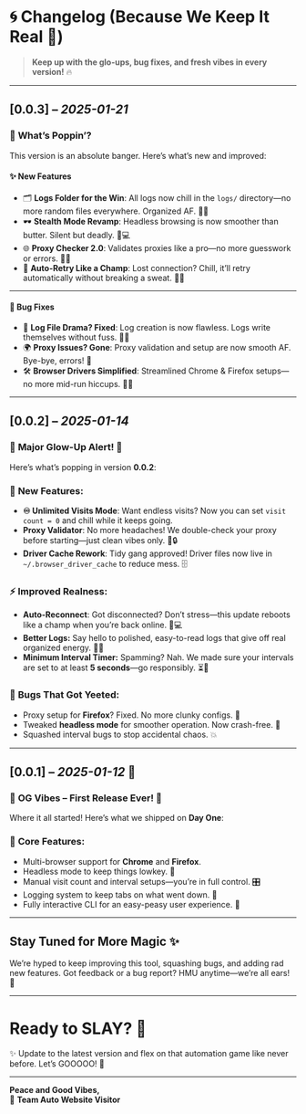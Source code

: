 # 🌀 Changelog (Because We Keep It Real 💯) 

> **Keep up with the glo-ups, bug fixes, and fresh vibes in every version!** 🔥  

---

## **[0.0.3]** – *2025-01-21*

### 🚀 **What’s Poppin’?**  
This version is an absolute banger. Here’s what’s new and improved:  

#### **✨ New Features**  
- 🗂️ **Logs Folder for the Win**: All logs now chill in the `logs/` directory—no more random files everywhere. Organized AF. 🧹📁  
- 🕶️ **Stealth Mode Revamp**: Headless browsing is now smoother than butter. Silent but deadly. 👻💻  
- 🌐 **Proxy Checker 2.0**: Validates proxies like a pro—no more guesswork or errors. 💼✅  
- 🔄 **Auto-Retry Like a Champ**: Lost connection? Chill, it’ll retry automatically without breaking a sweat. 💪🌈  

---

#### 🐛 **Bug Fixes**  
- 📜 **Log File Drama? Fixed**: Log creation is now flawless. Logs write themselves without fuss. 📝✨  
- 🌍 **Proxy Issues? Gone**: Proxy validation and setup are now smooth AF. Bye-bye, errors! 🖖  
- 🛠️ **Browser Drivers Simplified**: Streamlined Chrome & Firefox setups—no more mid-run hiccups. 🚗✨  

---

## **[0.0.2]** – *2025-01-14*  

### 🎉 **Major Glow-Up Alert!** 🚀  
Here’s what’s popping in version **0.0.2**:  

### 🌟 **New Features:**  
- **♾️ Unlimited Visits Mode**: Want endless visits? Now you can set `visit count = 0` and chill while it keeps going.  
- **Proxy Validator**: No more headaches! We double-check your proxy before starting—just clean vibes only. 🧹🔒  
- **Driver Cache Rework**: Tidy gang approved! Driver files now live in `~/.browser_driver_cache` to reduce mess. 🗄️  

### ⚡ **Improved Realness:**  
- **Auto-Reconnect**: Got disconnected? Don’t stress—this update reboots like a champ when you’re back online. 🔄💻  
- **Better Logs:** Say hello to polished, easy-to-read logs that give off real organized energy. 📝✨  
- **Minimum Interval Timer:** Spamming? Nah. We made sure your intervals are set to at least **5 seconds**—go responsibly. ⏳🛑  

### 🐛 **Bugs That Got Yeeted:**  
- Proxy setup for **Firefox**? Fixed. No more clunky configs. 🦊  
- Tweaked **headless mode** for smoother operation. Now crash-free. 👻  
- Squashed interval bugs to stop accidental chaos. 💥  

---

## **[0.0.1]** – *2025-01-12* 🎉  

### 🌟 **OG Vibes – First Release Ever!** 🎊  
Where it all started! Here’s what we shipped on **Day One**:  

### 💎 **Core Features:**  
- Multi-browser support for **Chrome** and **Firefox**.  
- Headless mode to keep things lowkey. 🤫  
- Manual visit count and interval setups—you’re in full control. 🎛️  
- Logging system to keep tabs on what went down. 📝  
- Fully interactive CLI for an easy-peasy user experience. 🙌  

---

## **Stay Tuned for More Magic** ✨  

We’re hyped to keep improving this tool, squashing bugs, and adding rad new features. Got feedback or a bug report? HMU anytime—we’re all ears! 💌  

---

# Ready to SLAY? 🤙

✨ Update to the latest version and flex on that automation game like never before. Let’s GOOOOO! 🚀

---

**Peace and Good Vibes,**  
💖 **Team Auto Website Visitor**  
